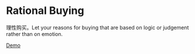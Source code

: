 # Rational Buying

理性购买。Let your reasons for buying that are based on logic or judgement rather than on emotion.

[Demo](https://vivi-wu.github.io/rational-buying/)
